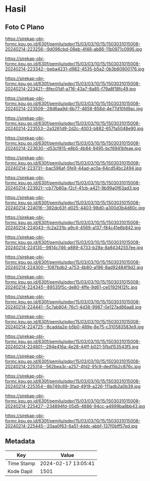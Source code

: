 # Hasil

## Foto C Plano

https://sirekap-obj-formc.kpu.go.id/630f/pemilu/pdpr/15/03/03/10/15/1503031015008-20240214-223256--9d096cbd-08eb-4f48-ab86-11b0971c0995.jpg

https://sirekap-obj-formc.kpu.go.id/630f/pemilu/pdpr/15/03/03/10/15/1503031015008-20240214-223342--beba4231-d982-4535-b5a2-0b3b60900176.jpg

https://sirekap-obj-formc.kpu.go.id/630f/pemilu/pdpr/15/03/03/10/15/1503031015008-20240214-223421--8fec01df-a716-43a7-8a85-f79a8f18fc49.jpg

https://sirekap-obj-formc.kpu.go.id/630f/pemilu/pdpr/15/03/03/10/15/1503031015008-20240214-223509--28d6aa9d-6b77-4658-858d-4e77d10fd9ac.jpg

https://sirekap-obj-formc.kpu.go.id/630f/pemilu/pdpr/15/03/03/10/15/1503031015008-20240214-223553--2a3261d9-2d2c-4003-b882-657fa5048e90.jpg

https://sirekap-obj-formc.kpu.go.id/630f/pemilu/pdpr/15/03/03/10/15/1503031015008-20240214-223630--d53cf815-e8b5-4b84-9495-bcf6941bfeae.jpg

https://sirekap-obj-formc.kpu.go.id/630f/pemilu/pdpr/15/03/03/10/15/1503031015008-20240214-223731--bac596af-5fe9-44ad-ac0a-64cd54bc2494.jpg

https://sirekap-obj-formc.kpu.go.id/630f/pemilu/pdpr/15/03/03/10/15/1503031015008-20240214-223921--cb77b80a-f2cf-41cb-a421-9b99a0f63ad3.jpg

https://sirekap-obj-formc.kpu.go.id/630f/pemilu/pdpr/15/03/03/10/15/1503031015008-20240214-224016--392dc63f-d025-4403-98d0-a300d3b4d80c.jpg

https://sirekap-obj-formc.kpu.go.id/630f/pemilu/pdpr/15/03/03/10/15/1503031015008-20240214-224043--fc2a231b-a9c4-4569-a137-f84c41e6b842.jpg

https://sirekap-obj-formc.kpu.go.id/630f/pemilu/pdpr/15/03/03/10/15/1503031015008-20240214-224135--9814c746-a889-4733-b29a-8a84342557ee.jpg

https://sirekap-obj-formc.kpu.go.id/630f/pemilu/pdpr/15/03/03/10/15/1503031015008-20240214-224300--1087bdb2-a753-4b80-a196-8ad92484f9d2.jpg

https://sirekap-obj-formc.kpu.go.id/630f/pemilu/pdpr/15/03/03/10/15/1503031015008-20240214-224345--89535f5c-de80-4ffe-9d61-ce0192f412fc.jpg

https://sirekap-obj-formc.kpu.go.id/630f/pemilu/pdpr/15/03/03/10/15/1503031015008-20240214-224441--5c7ab804-76c1-4d38-9987-0e127ad86aa8.jpg

https://sirekap-obj-formc.kpu.go.id/630f/pemilu/pdpr/15/03/03/10/15/1503031015008-20240214-224725--8cadda2e-b5b0-489e-8e75-c310583583e9.jpg

https://sirekap-obj-formc.kpu.go.id/630f/pemilu/pdpr/15/03/03/10/15/1503031015008-20240214-224801--294e416a-4e28-44ff-b021-5fbd153543f5.jpg

https://sirekap-obj-formc.kpu.go.id/630f/pemilu/pdpr/15/03/03/10/15/1503031015008-20240214-225314--562bea3c-a257-4fd2-91c9-ded15b2c876c.jpg

https://sirekap-obj-formc.kpu.go.id/630f/pemilu/pdpr/15/03/03/10/15/1503031015008-20240214-225354--8b749c69-3fad-4919-a226-111adb2a0b39.jpg

https://sirekap-obj-formc.kpu.go.id/630f/pemilu/pdpr/15/03/03/10/15/1503031015008-20240214-225427--234894fd-05d5-4886-94cc-a4999ba8bb43.jpg

https://sirekap-obj-formc.kpu.go.id/630f/pemilu/pdpr/15/03/03/10/15/1503031015008-20240214-225445--20aa0f63-6a51-4ddc-abbf-137f0bff57ed.jpg


## Metadata

| Key        | Value               |
| ---------- | ------------------- |
| Time Stamp | 2024-02-17 13:05:41 |
| Kode Dapil | 1501                |



